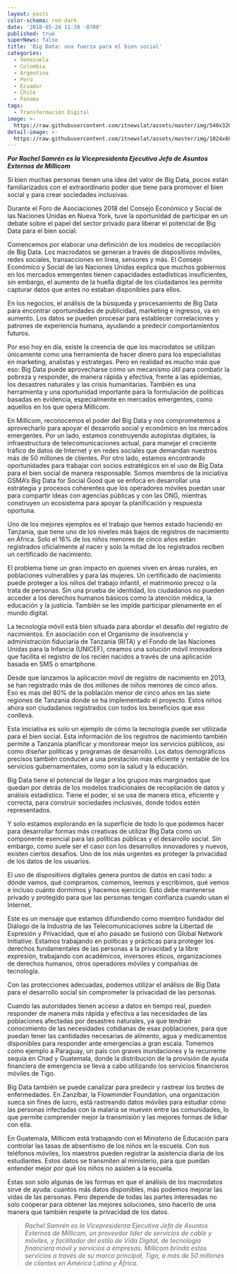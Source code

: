 ```yaml
---
layout: posts
color-schema: red-dark
date: '2018-05-24 11:38 -0700'
published: true
superNews: false
title: 'Big Data: una fuerza para el bien social'
categories:
  - Venezuela
  - Colombia
  - Argentina
  - Perú
  - Ecuador
  - Chile
  - Panama
tags:
  - Transformación Digital
image: >-
  https://raw.githubusercontent.com/itnewslat/assets/master/img/540x320/Rachel-Samren-p.jpg
detail-image: >-
  https://raw.githubusercontent.com/itnewslat/assets/master/img/1024x680/Rachel-Samren-g.jpg
---
```

_**Por Rachel Samrén es la Vicepresidenta Ejecutiva Jefa de Asuntos Externos de Millicom**_

Si bien muchas personas tienen una idea del valor de Big Data, pocos están familiarizados con el extraordinario poder que tiene para promover el bien social y para crear sociedades inclusivas.

Durante el Foro de Asociaciones 2018 del Consejo Económico y Social de las Naciones Unidas en Nueva York, tuve la oportunidad de participar en un debate sobre el papel del sector privado para liberar el potencial de Big Data para el bien social.

Comencemos por elaborar una definición de los modelos de recopilación de Big Data. Los macrodatos se generan a través de dispositivos móviles, redes sociales, transacciones en línea, sensores y más. El Consejo Económico y Social de las Naciones Unidas explica que muchos gobiernos en los mercados emergentes tienen capacidades estadísticas insuficientes, sin embargo, el aumento de la huella digital de los ciudadanos les permite capturar datos que antes no estaban disponibles para ellos.

En los negocios, el análisis de la búsqueda y procesamiento de Big Data para encontrar oportunidades de publicidad, marketing e ingresos, va en aumento. Los datos se pueden procesar para establecer correlaciones y patrones de experiencia humana, ayudando a predecir comportamientos futuros.

Por eso hoy en día, existe la creencia de que los macrodatos se utilizan únicamente como una herramienta de hacer dinero para los especialistas en marketing, analistas y estrategas. Pero en realidad es mucho más que eso: Big Data puede aprovecharse como un mecanismo útil para combatir la pobreza y responder, de manera rápida y efectiva, frente a las epidemias, los desastres naturales y las crisis humanitarias. También es una herramienta y una oportunidad importante para la formulación de políticas basadas en evidencia, especialmente en mercados emergentes, como aquellos en los que opera Millicom.

En Millicom, reconocemos el poder del Big Data y nos comprometemos a aprovecharlo para apoyar el desarrollo social y económico en los mercados emergentes. Por un lado, estamos construyendo autopistas digitales, la infraestructura de telecomunicaciones actual, para manejar el creciente tráfico de datos de Internet y en redes sociales que demandan nuestros más de 50 millones de clientes. Por otro lado, estamos encontrando oportunidades para trabajar con socios estratégicos en el uso de Big Data para el bien social de manera responsable. Somos miembros de la iniciativa GSMA’s Big Data for Social Good que se enfoca en desarrollar una estrategia y procesos coherentes que los operadores móviles puedan usar para compartir ideas con agencias públicas y con las ONG, mientras construyen un ecosistema para apoyar la planificación y respuesta oportuna.

Uno de los mejores ejemplos es el trabajo que hemos estado haciendo en Tanzania, que tiene uno de los niveles más bajos de registros de nacimiento en África. Solo el 16% de los niños menores de cinco años están registrados oficialmente al nacer y solo la mitad de los registrados reciben un certificado de nacimiento.

El problema tiene un gran impacto en quienes viven en áreas rurales, en poblaciones vulnerables y para las mujeres. Un certificado de nacimiento puede proteger a los niños del trabajo infantil, el matrimonio precoz o la trata de personas. Sin una prueba de identidad, los ciudadanos no pueden acceder a los derechos humanos básicos como la atención médica, la educación y la justicia. También se les impide participar plenamente en el mundo digital.

La tecnología móvil está bien situada para abordar el desafío del registro de nacimientos. En asociación con el Organismo de insolvencia y administración fiduciaria de Tanzania (RITA) y el Fondo de las Naciones Unidas para la Infancia (UNICEF), creamos una solución móvil innovadora que facilita el registro de los recién nacidos a través de una aplicación basada en SMS o smartphone.

Desde que lanzamos la aplicación móvil de registro de nacimiento en 2013, se han registrado más de dos millones de niños menores de cinco años. Eso es más del 80% de la población menor de cinco años en las siete regiones de Tanzania donde se ha implementado el proyecto. Estos niños ahora son ciudadanos registrados con todos los beneficios que eso conlleva.

Esta iniciativa es solo un ejemplo de cómo la tecnología puede ser utilizada para el bien social. Esta información de los registros de nacimiento también permite a Tanzania planificar y monitorear mejor los servicios públicos, así como diseñar políticas y programas de desarrollo. Los datos demográficos precisos también conducen a una prestación más eficiente y rentable de los servicios gubernamentales, como son la salud y la educación.

Big Data tiene el potencial de llegar a los grupos más marginados que quedan por detrás de los modelos tradicionales de recopilación de datos y análisis estadístico. Tiene el poder, si se usa de manera ética, eficiente y correcta, para construir sociedades inclusivas, donde todos estén representados.

Y solo estamos explorando en la superficie de todo lo que podemos hacer para desarrollar formas más creativas de utilizar Big Data como un componente esencial para las políticas públicas y el desarrollo social. Sin embargo, como suele ser el caso con los desarrollos innovadores y nuevos, existen ciertos desafíos. Uno de los más urgentes es proteger la privacidad de los datos de los usuarios.

El uso de dispositivos digitales genera puntos de datos en casi todo: a dónde vamos, qué compramos, comemos, leemos y escribimos, qué vemos e incluso cuánto dormimos y hacemos ejercicio. Esto debe mantenerse privado y protegido para que las personas tengan confianza cuando usan el Internet.

Este es un mensaje que estamos difundiendo como miembro fundador del Diálogo de la Industria de las Telecomunicaciones sobre la Libertad de Expresión y Privacidad, que el año pasado se fusionó con Global Network Initiative. Estamos trabajando en políticas y prácticas para proteger los derechos fundamentales de las personas a la privacidad y la libre expresión, trabajando con académicos, inversores éticos, organizaciones de derechos humanos, otros operadores móviles y compañías de tecnología.

Con las protecciones adecuadas, podemos utilizar el análisis de Big Data para el desarrollo social sin comprometer la privacidad de las personas.

Cuando las autoridades tienen acceso a datos en tiempo real, pueden responder de manera más rápida y efectiva a las necesidades de las poblaciones afectadas por desastres naturales, ya que tendrán conocimiento de las necesidades cotidianas de esas poblaciones, para que puedan tener las cantidades necesarias de alimento, agua y medicamentos disponibles para responder ante emergencias a gran escala. Tomemos como ejemplo a Paraguay, un país con graves inundaciones y la recurrente sequía en Chad y Guatemala, donde la distribución de la provisión de ayuda financiera de emergencia se lleva a cabo utilizando los servicios financieros móviles de Tigo.

Big Data también se puede canalizar para predecir y rastrear los brotes de enfermedades. En Zanzíbar, la Flowminder Foundation, una organización sueca sin fines de lucro, está rastreando datos móviles para estudiar cómo las personas infectadas con la malaria se mueven entre las comunidades, lo que permite comprender mejor la transmisión y las mejores formas de lidiar con ella.

En Guatemala, Millicom está trabajando con el Ministerio de Educación para controlar las tasas de absentismo de los niños en la escuela. Con sus teléfonos móviles, los maestros pueden registrar la asistencia diaria de los estudiantes. Estos datos se transmiten al ministerio, para que puedan entender mejor por qué los niños no asisten a la escuela.

Estas son solo algunas de las formas en que el análisis de los macrodatos sirve de ayuda: cuantos más datos disponibles, más podemos mejorar las vidas de las personas. Pero depende de todas las partes interesadas no solo cooperar para obtener las mejores soluciones, sino hacerlo de una manera que también respete la privacidad de los datos.


> _Rachel Samrén es la Vicepresidenta Ejecutiva Jefa de Asuntos Externos de Millicom, un proveedor líder de servicios de cable y móviles, y facilitador del estilo de Vida Digital, de tecnología financiera móvil y servicios a empresas. Millicom brinda estos servicios a través de su marca principal, Tigo, a más de 50 millones de clientes en América Latina y África._

